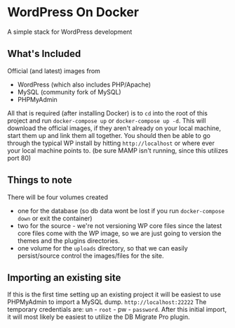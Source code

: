 # WordPress On Docker

A simple stack for WordPress development

## What's Included

Official (and latest) images from

- WordPress (which also includes PHP/Apache)
- MySQL (community fork of MySQL)
- PHPMyAdmin

All that is required (after installing Docker) is to `cd` into the root of this project and run `docker-compose up` or `docker-compose up -d`. This will download the official images, if they aren't already on your local machine, start them up and link them all together. You should then be able to go through the typical WP install by hitting `http://localhost` or where ever your local machine points to. (be sure MAMP isn't running, since this utilizes port 80)

## Things to note

There will be four volumes created

- one for the database (so db data wont be lost if you run `docker-compose down` or exit the container)
- two for the source - we're not versioning WP core files since the latest core files come with the WP image, so we are just going to version the themes and the plugins directories.
- one volume for the `uploads` directory, so that we can easily persist/source control the images/files for the site.

## Importing an existing site

If this is the first time setting up an existing project it will be easiest to use PHPMyAdmin to import a MySQL dump. `http://localhost:22222` The temporary credentials are: un - `root` - pw - `password`. After this initial import, it will most likely be easiest to utilize the DB Migrate Pro plugin.
